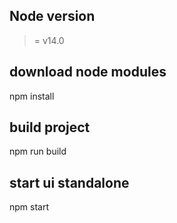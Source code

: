 ## Node version
> = v14.0 
## download node modules
npm install

## build project
npm run build

## start ui standalone
npm start